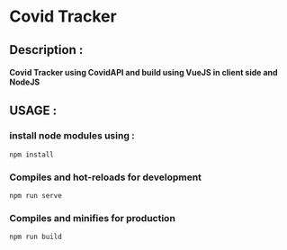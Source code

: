 # Covid Tracker
## Description : 
####  Covid Tracker using CovidAPI and build using VueJS in client side and NodeJS 
 ## USAGE : 
 ### install node modules using :
 ```
 npm install
 ```
### Compiles and hot-reloads for development
```
npm run serve
```

### Compiles and minifies for production
```
npm run build
```

